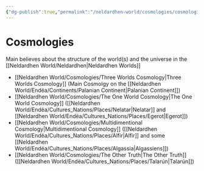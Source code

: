 ```yaml
---
{"dg-publish":true,"permalink":"/neldardhen-world/cosmologies/cosmologies/"}
---
```


# Cosmologies
Main believes about the structure of the world(s) and the universe in the [[Neldardhen World/Neldardhen\|Neldardhen Worlds]]
- [[Neldardhen World/Cosmologies/Three Worlds Cosmology\|Three Worlds Cosmology]] (Main Cosmolgy on the [[Neldardhen World/Endëa/Continents/Palanian Continent\|Palanian Continent]])
- [[Neldardhen World/Cosmologies/The One World Cosmology\|The One World Cosmology]] ([[Neldardhen World/Endëa/Cultures_Nations/Places/Nelatar\|Nelatar]] and [[Neldardhen World/Endëa/Cultures_Nations/Places/Egerot\|Egerot]])
- [[Neldardhen World/Cosmologies/Multidimentional Cosmology\|Multidimentional Cosmology]] ([[Neldardhen World/Endëa/Cultures_Nations/Places/Alfir\|Alfir]] and some [[Neldardhen World/Endëa/Cultures_Nations/Places/Algassia\|Algassiens]])
- [[Neldardhen World/Cosmologies/The Other Truth\|The Other Truth]] ([[Neldardhen World/Endëa/Cultures_Nations/Places/Talarún\|Talarún]])

